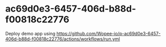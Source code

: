 # ac69d0e3-6457-406d-b88d-f00818c22776
Deploy demo app using https://github.com/Wopee-io/p-ac69d0e3-6457-406d-b88d-f00818c22776/actions/workflows/run.yml
